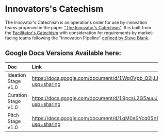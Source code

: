 # Innovators's Catechism
The Innovator's Catechism is an operations order for use by innovation teams proposed in the paper ["The Innovator's Catechism"](https://zenodo.org/record/4383230#.X-o9D9hKiUl). It is built from the [Facilitator's Catechism](https://github.com/COGSEC/FacilitatorsCatechism) with consideration for requirements by market-facing teams following the "Innovation Pipeline" [defined by Steve Blank](https://steveblank.com/2017/09/14/how-companies-strangle-innovation/).
## Google Docs Versions Available here:
| Doc | Link |
| :--- | :--- |
| Ideation Stage v1.0 | https://docs.google.com/document/d/1WqOVpb_Q2jJJM4_sDTIx5rf4re0eD4UmttWzsYxBVks/edit?usp=sharing |
| Curation Stage v1.0 | https://docs.google.com/document/d/19pcsL2G5auuJ2Zg6PFPLRSBYJnLQZcAtFNY8oWAX70Y/edit?usp=sharing |
| Pitch Stage v1.0 | https://docs.google.com/document/d/1qM0eSYcq05n8KtJrZSAAzhdGoh1Vg3ZhwSHAi5iJUDk/edit?usp=sharing |
